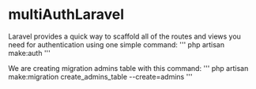 # multiAuthLaravel

Laravel provides a quick way to scaffold all of the routes and views you need for authentication using one simple command:
'''
php artisan make:auth
'''

We are creating migration admins table with this command:
'''
php artisan make:migration create_admins_table --create=admins
'''